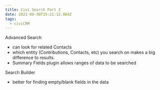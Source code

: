 ```yaml
---
title: Civi Search Part 2
date: 2021-06-30T15:21:12.064Z
tags:
  - civiCRM
---
```

Advanced Search
- can look for related Contacts
- which entity (Contributions, Contacts, etc) you search on makes a big difference to results.
- Summary Fields plugin allows ranges of data to be searched

Search Builder
- better for finding empty/blank fields in the data